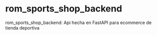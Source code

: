 # rom_sports_shop_backend
rom_sports_shop_backend: Api hecha en FastAPI para ecommerce de tienda deportiva
